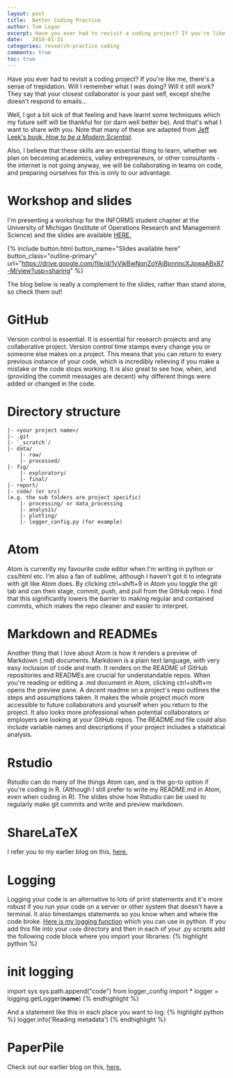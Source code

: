 ```yaml
---
layout: post
title:  Better Coding Practice
author: Tom Logan
excerpt: Have you ever had to revisit a coding project? If you're like me, there's a sense of trepidation. Will I remember what I was doing? Will it still work?  Here are some techniques that may make you a happier and more efficient researcher.
date:   2018-01-31
categories: research-practice coding
comments: true
toc: true
---
```


Have you ever had to revisit a coding project? If you're like me, there's a sense of trepidation. Will I remember what I was doing? Will it still work?  
They say that your closest collaborator is your past self, except she/he doesn't respond to emails...

Well, I got a bit sick of that feeling and have learnt some techniques which my future self will be thankful for (or darn well better be). And that's what I want to share with you. Note that many of these are adapted from [Jeff Leek's book, *How to be a Modern Scientist*](http://jtleek.com/book/).  

Also, I believe that these skills are an essential thing to learn, whether we plan on becoming academics, valley entrepreneurs, or other consultants - the internet is not going anyway, we will be collaborating in teams on code, and preparing ourselves for this is only to our advantage.

# Workshop and slides
I'm presenting a workshop for the INFORMS student chapter at the University of Michigan (Institute of Operations Research and Management Science) and the slides are available [HERE.](https://drive.google.com/file/d/1vVikBwNqnZoYAiBpnnncXJpwaABx87-M/view?usp=sharing)

{% include button.html button_name="Slides available here" button_class="outline-primary" url="https://drive.google.com/file/d/1vVikBwNqnZoYAiBpnnncXJpwaABx87-M/view?usp=sharing" %}

The blog below is really a complement to the slides, rather than stand alone, so check them out!

# GitHub
Version control is essential. It is essential for research projects and any collaborative project.
Version control time stamps every change you or someone else makes on a project.
This means that you can return to every previous instance of your code, which is incredibly relieving if you make a mistake or the code stops working.
It is also great to see how, when, and (providing the commit messages are decent) why different things were added or changed in the code.

# Directory structure
    |- <your project name>/
    |- .git
    |- `_scratch`/
    |- data/
        |- raw/
        |- processed/
    |- fig/
        |- exploratory/
        |- final/
    |- report/
    |- code/ (or src)
    (e.g. the sub folders are project specific)
        |- processing/ or data_processing
        |- analysis/
        |- plotting/
        |- logger_config.py (for example)

# Atom
Atom is currently my favourite code editor when I'm writing in python or css/html etc.
I'm also a fan of sublime, although I haven't got it to integrate with git like Atom does.
By clicking ctrl+shift+9 in Atom you toggle the git tab and can then stage, commit, push, and pull from the GitHub repo.
I find that this significantly lowers the barrier to making regular and contained commits, which makes the repo cleaner and easier to interpret.

# Markdown and READMEs
Another thing that I love about Atom is how it renders a preview of Markdown (.md) documents.
Markdown is a plain text language, with very easy inclusion of code and math.
It renders on the README of GitHub repositories and READMEs are crucial for understandable repos.
When you're reading or editing a .md document in Atom, clicking ctrl+shift+m opens the preview pane.
A decent readme on a project's repo outlines the steps and assumptions taken.
It makes the whole project much more accessible to future collaborators and yourself when you return to the project.
It also looks more professional when potential collaborators or employers are looking at your GitHub repos.
The README.md file could also include variable names and descriptions if your project includes a statistical analysis.

# Rstudio
Rstudio can do many of the things Atom can, and is the go-to option if you're coding in R. (Although I still prefer to write my README.md in Atom, even when coding in R).
The slides show how Rstudio can be used to regularly make git commits and write and preview markdown.

# ShareLaTeX
I refer you to my earlier blog on this, [here.](http://reckoningrisk.com/research-practice/2017/comparing-editors-for-reports/)

# Logging
Logging your code is an alternative to lots of print statements and it's more robust if you run your code on a server or other system that doesn't have a terminal.
It also timestamps statements so you know when and where the code broke.
[Here is my logging function](/assets/blog/2018-01-31-better-coding-practices/logger_config.py) which you can use in python.
If you add this file into your `code` directory and then in each of your .py scripts add the following code block where you import your libraries:
{% highlight python %}
# init logging
import sys
sys.path.append("code")
from logger_config import *
logger = logging.getLogger(__name__)
{% endhighlight %}

And a statement like this in each place you want to log:
{% highlight python %}
logger.info('Reading metadata')
{% endhighlight %}

# PaperPile
Check out our earlier blog on this, [here.](http://reckoningrisk.com/research-practice/2017/literature-reviews/)
